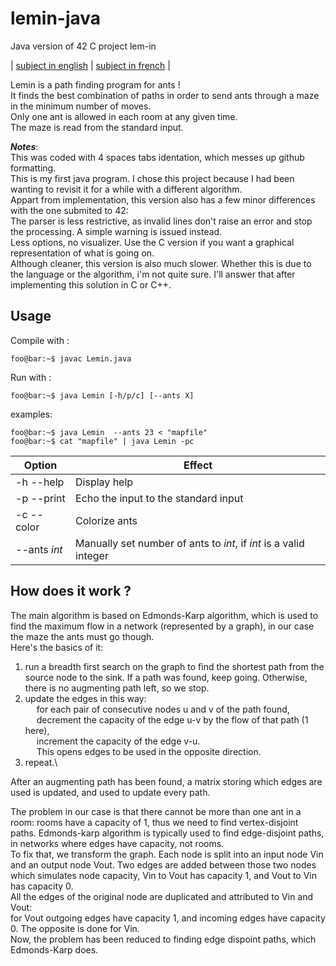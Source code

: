 # lemin-java
Java version of 42 C project lem-in

| [subject in english](https://github.com/BNNJ/lemin-java/blob/master/subject/lem-in.en.pdf) | [subject in french](https://github.com/BNNJ/lemin-java/blob/master/subject/lem-in.fr.pdf) |

Lemin is a path finding program for ants !\
It finds the best combination of paths in order to send ants through a maze in the minimum number of moves.\
Only one ant is allowed in each room at any given time.\
The maze is read from the standard input.

***Notes***:\
This was coded with 4 spaces tabs identation, which messes up github formatting.\
This is my first java program. I chose this project because I had been wanting to revisit it for a while with a different algorithm.\
Appart from implementation, this version also has a few minor differences with the one submited to 42:\
The parser is less restrictive, as invalid lines don't raise an error and stop the processing. A simple warning is issued instead.\
Less options, no visualizer. Use the C version if you want a graphical representation of what is going on.\
Although cleaner, this version is also much slower. Whether this is due to the language or the algorithm, i'm not quite sure. I'll answer that after implementing this solution in C or C++.

## Usage
Compile with :
```console
foo@bar:~$ javac Lemin.java
```
Run with :
```console
foo@bar:~$ java Lemin [-h/p/c] [--ants X]
```
examples: 
```console
foo@bar:~$ java Lemin  --ants 23 < "mapfile"
foo@bar:~$ cat "mapfile" | java Lemin -pc
```

| Option | Effect |
|--------|--------|
|-h --help| Display help|
|-p --print| Echo the input to the standard input|
|-c --color| Colorize ants|
|--ants *int*| Manually set number of ants to *int*, if *int* is a valid integer|

## How does it work ?

The main algorithm is based on Edmonds-Karp algorithm, which is used to find the maximum flow in a network (represented by a graph), in our case the maze the ants must go though.\
Here's the basics of it:
1. run a breadth first search on the graph to find the shortest path from the source node to the sink. If a path was found, keep going. Otherwise, there is no augmenting path left, so we stop.
2. update the edges in this way:\
&emsp; for each pair of consecutive nodes u and v of the path found,\
&emsp; decrement the capacity of the edge u-v by the flow of that path (1 here),\
&emsp; increment the capacity of the edge v-u.\
&emsp; This opens edges to be used in the opposite direction.
3. repeat.\

After an augmenting path has been found, a matrix storing which edges are used is updated, and used to update every path.

The problem in our case is that there cannot be more than one ant in a room: rooms have a capacity of 1, thus we need to find vertex-disjoint paths. Edmonds-karp algorithm is typically used to find edge-disjoint paths, in networks where edges have capacity, not rooms.\
To fix that, we transform the graph. Each node is split into an input node Vin and an output node Vout. Two edges are added between those two nodes which simulates node capacity, Vin to Vout has capacity 1, and Vout to Vin has capacity 0.\
All the edges of the original node are duplicated and attributed to Vin and Vout:\
for Vout outgoing edges have capacity 1, and incoming edges have capacity 0. The opposite is done for Vin.\
Now, the problem has been reduced to finding edge dispoint paths, which Edmonds-Karp does.
